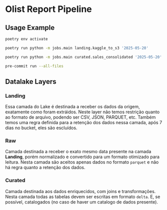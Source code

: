 # Olist Report Pipeline

## Usage Example
```bash
poetry env activate
```

```bash
poetry run python -m jobs.main landing.kaggle_to_s3 '2025-05-20'
```

```bash
poetry run python -m jobs.main curated.sales_consolidated '2025-05-20'
```

```bash
pre-commit run --all-files
```

## Datalake Layers
### Landing
Essa camada do Lake é destinada a receber os dados da origem, exatamente como foram extráidos. Neste layer não temos restrição quanto ao formato de arquivo, podendo ser CSV, JSON, PARQUET, etc. 
Também temos uma regra definida para a retenção dos dados nessa camada, após 7 dias no bucket, eles são escluídos.

### Raw
Camada destinada a receber o exato mesmo data presente na camada **Landing**, porém normalizado e convertido para um formato otimizado para leitura. Nesta camada são aceitos apenas dados no formato `parquet` e não há regra quanto a retenção dos dados.

### Curated
Camada destinada aos dados enriquecidos, com joins e transformações. Nesta camada todas as tabelas devem ser escritas em formato `delta`. E, se possível, catalogados (no caso de haver um catalogo de dados presente).
